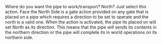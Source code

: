 <lore>
Where do you want the pipe to work/transport? North? Just select this action.
</lore>
<no_lore>
Face the North Side is a gate action provided on any gate that is placed on a pipe which requires a direction to be set to operate and the north is a valid one.
</no_lore>

<chapter name="Setting the Direction"/>
When the action is activated, the pipe its placed on will set North as its direction.
This means that the pipe will sends its contents in the northern direction or the pipe will complete its in world operations on its northern side.